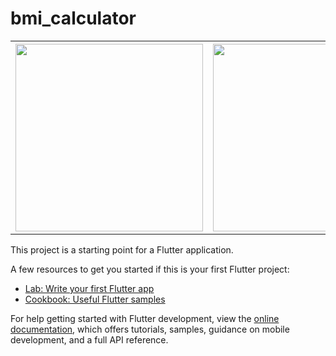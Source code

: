# bmi_calculator



<table>
<tr>
<th><img src="https://user-images.githubusercontent.com/72551841/205968621-592ae81c-e409-4e9c-96b6-f27bd70a5d4a.png" width="300"></th>
<th><img src="https://user-images.githubusercontent.com/72551841/205968635-b3607e24-fa21-423f-8ae5-8e1dd720c852.png" width="300"></th>
</tr>
</table>


This project is a starting point for a Flutter application.

A few resources to get you started if this is your first Flutter project:

- [Lab: Write your first Flutter app](https://docs.flutter.dev/get-started/codelab)
- [Cookbook: Useful Flutter samples](https://docs.flutter.dev/cookbook)

For help getting started with Flutter development, view the
[online documentation](https://docs.flutter.dev/), which offers tutorials,
samples, guidance on mobile development, and a full API reference.
